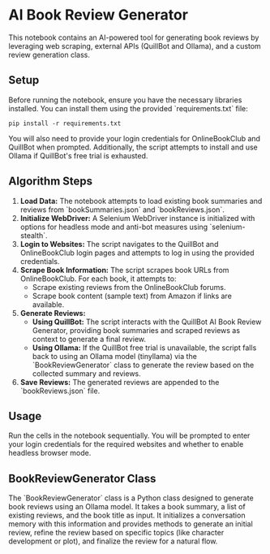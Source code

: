 <h1>AI Book Review Generator</h1>

<p>This notebook contains an AI-powered tool for generating book reviews by leveraging web scraping, external APIs (QuillBot and Ollama), and a custom review generation class.</p>

<h2>Setup</h2>

<p>Before running the notebook, ensure you have the necessary libraries installed. You can install them using the provided `requirements.txt` file:</p>

<pre><code>pip install -r requirements.txt</code></pre>

<p>You will also need to provide your login credentials for OnlineBookClub and QuillBot when prompted. Additionally, the script attempts to install and use Ollama if QuillBot's free trial is exhausted.</p>

<h2>Algorithm Steps</h2>

<ol>
  <li><strong>Load Data:</strong> The notebook attempts to load existing book summaries and reviews from `bookSummaries.json` and `bookReviews.json`.</li>
  <li><strong>Initialize WebDriver:</strong> A Selenium WebDriver instance is initialized with options for headless mode and anti-bot measures using `selenium-stealth`.</li>
  <li><strong>Login to Websites:</strong> The script navigates to the QuillBot and OnlineBookClub login pages and attempts to log in using the provided credentials.</li>
  <li><strong>Scrape Book Information:</strong> The script scrapes book URLs from OnlineBookClub. For each book, it attempts to:
    <ul>
      <li>Scrape existing reviews from the OnlineBookClub forums.</li>
      <li>Scrape book content (sample text) from Amazon if links are available.</li>
    </ul>
  </li>
  <li><strong>Generate Reviews:</strong>
    <ul>
      <li><strong>Using QuillBot:</strong> The script interacts with the QuillBot AI Book Review Generator, providing book summaries and scraped reviews as context to generate a final review.</li>
      <li><strong>Using Ollama:</strong> If the QuillBot free trial is unavailable, the script falls back to using an Ollama model (tinyllama) via the `BookReviewGenerator` class to generate the review based on the collected summary and reviews.</li>
    </ul>
  </li>
  <li><strong>Save Reviews:</strong> The generated reviews are appended to the `bookReviews.json` file.</li>
</ol>

<h2>Usage</h2>

<p>Run the cells in the notebook sequentially. You will be prompted to enter your login credentials for the required websites and whether to enable headless browser mode.</p>

<h2>BookReviewGenerator Class</h2>

<p>The `BookReviewGenerator` class is a Python class designed to generate book reviews using an Ollama model. It takes a book summary, a list of existing reviews, and the book title as input. It initializes a conversation memory with this information and provides methods to generate an initial review, refine the review based on specific topics (like character development or plot), and finalize the review for a natural flow.</p>

</body>
</html>
